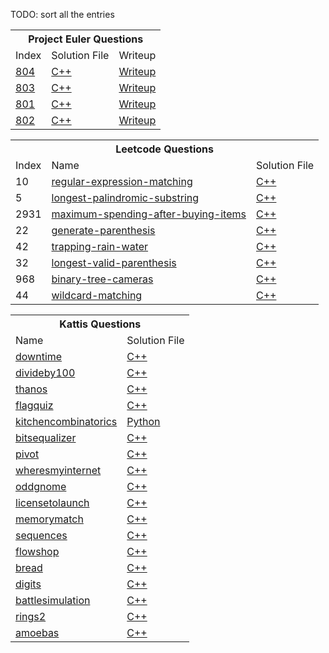 TODO: sort all the entries

<table>
	<tr>
		<th colspan='3'>Project Euler Questions</th>
</tr>
	<tr>
		<td>Index</td><td>Solution File</td><td>Writeup</td>
	<tr>
		<td><a href="https://projecteuler.net/problem=804">804</a></td><td><a href="Project Euler/804/solution.cpp">C++</a></td><td><a href="Project Euler/804/writeup.md">Writeup</a></td></tr>
	<tr>
		<td><a href="https://projecteuler.net/problem=803">803</a></td><td><a href="Project Euler/803/solution.cpp">C++</a></td><td><a href="Project Euler/803/writeup.md">Writeup</a></td></tr>
	<tr>
		<td><a href="https://projecteuler.net/problem=801">801</a></td><td><a href="Project Euler/801/solution.cpp">C++</a></td><td><a href="Project Euler/801/writeup.md">Writeup</a></td></tr>
	<tr>
		<td><a href="https://projecteuler.net/problem=802">802</a></td><td><a href="Project Euler/802/solution.cpp">C++</a></td><td><a href="Project Euler/802/writeup.md">Writeup</a></td></tr>
</table><table>
	<tr>
		<th colspan='3'>Leetcode Questions</th>
</tr>
	<tr>
		<td>Index</td><td>Name</td><td>Solution File</td>
	<tr>
		<td>10</td><td><a href="https://leetcode.com/problems/regular-expression-matching">regular-expression-matching</a></td><td><a href="Leetcode/10-regular-expression-matching.cpp">C++</a></td></tr>
	<tr>
		<td>5</td><td><a href="https://leetcode.com/problems/longest-palindromic-substring">longest-palindromic-substring</a></td><td><a href="Leetcode/5-longest-palindromic-substring.cpp">C++</a></td></tr>
	<tr>
		<td>2931</td><td><a href="https://leetcode.com/problems/maximum-spending-after-buying-items">maximum-spending-after-buying-items</a></td><td><a href="Leetcode/2931-maximum-spending-after-buying-items.cpp">C++</a></td></tr>
	<tr>
		<td>22</td><td><a href="https://leetcode.com/problems/generate-parenthesis">generate-parenthesis</a></td><td><a href="Leetcode/22-generate-parenthesis.cpp">C++</a></td></tr>
	<tr>
		<td>42</td><td><a href="https://leetcode.com/problems/trapping-rain-water">trapping-rain-water</a></td><td><a href="Leetcode/42-trapping-rain-water.cpp">C++</a></td></tr>
	<tr>
		<td>32</td><td><a href="https://leetcode.com/problems/longest-valid-parenthesis">longest-valid-parenthesis</a></td><td><a href="Leetcode/32-longest-valid-parenthesis.cpp">C++</a></td></tr>
	<tr>
		<td>968</td><td><a href="https://leetcode.com/problems/binary-tree-cameras">binary-tree-cameras</a></td><td><a href="Leetcode/968-binary-tree-cameras.cpp">C++</a></td></tr>
	<tr>
		<td>44</td><td><a href="https://leetcode.com/problems/wildcard-matching">wildcard-matching</a></td><td><a href="Leetcode/44-wildcard-matching.cpp">C++</a></td></tr>
</table><table>
	<tr>
		<th colspan='2'>Kattis Questions</th>
</tr>
	<tr>
		<td>Name</td><td>Solution File</td>
	<tr>
		<td><a href="https://open.kattis.com/problems/downtime">downtime</a></td><td><a href="Kattis/downtime/solution.cpp">C++</a></td></tr>
	<tr>
		<td><a href="https://open.kattis.com/problems/divideby100">divideby100</a></td><td><a href="Kattis/divideby100/solution.cpp">C++</a></td></tr>
	<tr>
		<td><a href="https://open.kattis.com/problems/thanos">thanos</a></td><td><a href="Kattis/thanos/solution.cpp">C++</a></td></tr>
	<tr>
		<td><a href="https://open.kattis.com/problems/flagquiz">flagquiz</a></td><td><a href="Kattis/flagquiz/solution.cpp">C++</a></td></tr>
	<tr>
		<td><a href="https://open.kattis.com/problems/kitchencombinatorics">kitchencombinatorics</a></td><td><a href="Kattis/kitchencombinatorics/solution.py">Python</a></td></tr>
	<tr>
		<td><a href="https://open.kattis.com/problems/bitsequalizer">bitsequalizer</a></td><td><a href="Kattis/bitsequalizer/solution.cpp">C++</a></td></tr>
	<tr>
		<td><a href="https://open.kattis.com/problems/pivot">pivot</a></td><td><a href="Kattis/pivot/solution.cpp">C++</a></td></tr>
	<tr>
		<td><a href="https://open.kattis.com/problems/wheresmyinternet">wheresmyinternet</a></td><td><a href="Kattis/wheresmyinternet/solution.cpp">C++</a></td></tr>
	<tr>
		<td><a href="https://open.kattis.com/problems/oddgnome">oddgnome</a></td><td><a href="Kattis/oddgnome/solution.cpp">C++</a></td></tr>
	<tr>
		<td><a href="https://open.kattis.com/problems/licensetolaunch">licensetolaunch</a></td><td><a href="Kattis/licensetolaunch/solution.cpp">C++</a></td></tr>
	<tr>
		<td><a href="https://open.kattis.com/problems/memorymatch">memorymatch</a></td><td><a href="Kattis/memorymatch/solution.cpp">C++</a></td></tr>
	<tr>
		<td><a href="https://open.kattis.com/problems/sequences">sequences</a></td><td><a href="Kattis/sequences/solution.cpp">C++</a></td></tr>
	<tr>
		<td><a href="https://open.kattis.com/problems/flowshop">flowshop</a></td><td><a href="Kattis/flowshop/solution.cpp">C++</a></td></tr>
	<tr>
		<td><a href="https://open.kattis.com/problems/bread">bread</a></td><td><a href="Kattis/bread/solution.cpp">C++</a></td></tr>
	<tr>
		<td><a href="https://open.kattis.com/problems/digits">digits</a></td><td><a href="Kattis/digits/solution.cpp">C++</a></td></tr>
	<tr>
		<td><a href="https://open.kattis.com/problems/battlesimulation">battlesimulation</a></td><td><a href="Kattis/battlesimulation/solution.cpp">C++</a></td></tr>
	<tr>
		<td><a href="https://open.kattis.com/problems/rings2">rings2</a></td><td><a href="Kattis/rings2/solution.cpp">C++</a></td></tr>
	<tr>
		<td><a href="https://open.kattis.com/problems/amoebas">amoebas</a></td><td><a href="Kattis/amoebas/solution.cpp">C++</a></td></tr>
</table>